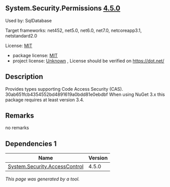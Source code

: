 System.Security.Permissions [4.5.0](https://www.nuget.org/packages/System.Security.Permissions/4.5.0)
--------------------

Used by: SqlDatabase

Target frameworks: net452, net5.0, net6.0, net7.0, netcoreapp3.1, netstandard2.0

License: [MIT](../../../../licenses/mit) 

- package license: [MIT](https://github.com/dotnet/corefx/blob/master/LICENSE.TXT) 
- project license: [Unknown](https://dot.net/) , License should be verified on https://dot.net/

Description
-----------
Provides types supporting Code Access Security (CAS). 
30ab651fcb4354552bd4891619a0bdd81e0ebdbf 
When using NuGet 3.x this package requires at least version 3.4.

Remarks
-----------
no remarks


Dependencies 1
-----------

|Name|Version|
|----------|:----|
|[System.Security.AccessControl](../../../../packages/nuget.org/system.security.accesscontrol/4.5.0)|4.5.0|

*This page was generated by a tool.*